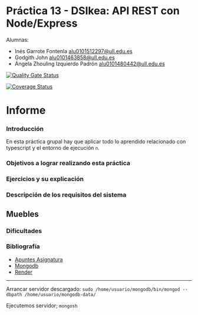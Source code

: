 # Práctica 13 - DSIkea: API REST con Node/Express

Alumnas:  
- Inés Garrote Fontenla alu0101512297@ull.edu.es  
- Godgith John alu0101463858@ull.edu.es  
- Ángela Zhouling Izquierdo Padrón alu0101480442@ull.edu.es

[![Quality Gate Status](https://sonarcloud.io/api/project_badges/measure?project=ULL-ESIT-INF-DSI-2324_ull-esit-inf-dsi-23-24-prct13-dsikea-api-groupi&metric=alert_status)](https://sonarcloud.io/summary/new_code?id=ULL-ESIT-INF-DSI-2324_ull-esit-inf-dsi-23-24-prct13-dsikea-api-groupi)

[![Coverage Status](https://coveralls.io/repos/github/ULL-ESIT-INF-DSI-2324/ull-esit-inf-dsi-23-24-prct13-dsikea-api-groupi/badge.svg?branch=main)](https://coveralls.io/github/ULL-ESIT-INF-DSI-2324/ull-esit-inf-dsi-23-24-prct13-dsikea-api-groupi?branch=main)

# Informe

### Introducción
En esta práctica grupal hay que aplicar todo lo aprendido relacionado con typescript y el entorno de ejecución `n`.


### Objetivos a lograr realizando esta práctica


### Ejercicios y su explicación

### Descripción de los requisitos del sistema

## Muebles


### Dificultades

### Bibliografía

- [Apuntes Asignatura](https://campusingenieriaytecnologia2324.ull.es/mod/url/view.php?id=17339)
- [Mongodb](https://www.mongodb.com/)
- [Render](https://render.com/)

---------------------------------------------------
Arrancar servidor descargado:
`sudo /home/usuario/mongodb/bin/mongod --dbpath /home/usuario/mongodb-data/`

Ejecutemos servidor;
`mongosh`




